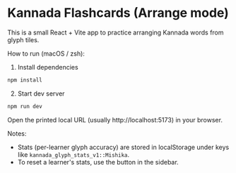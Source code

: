 # Kannada Flashcards (Arrange mode)

This is a small React + Vite app to practice arranging Kannada words from glyph tiles.

How to run (macOS / zsh):

1. Install dependencies

```bash
npm install
```

2. Start dev server

```bash
npm run dev
```

Open the printed local URL (usually http://localhost:5173) in your browser.

Notes:
- Stats (per-learner glyph accuracy) are stored in localStorage under keys like `kannada_glyph_stats_v1::Mishika`.
- To reset a learner's stats, use the button in the sidebar.
